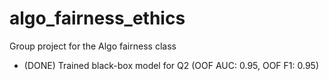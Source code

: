 # algo_fairness_ethics
Group project for the Algo fairness class

- (DONE) Trained black-box model for Q2 (OOF AUC: 0.95, OOF F1: 0.95)

